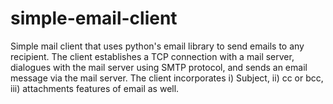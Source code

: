 # simple-email-client
Simple mail client that uses python's email library to send emails to any recipient. The client establishes a TCP connection with a mail server, dialogues with the mail server using SMTP protocol, and sends an email message via the mail server. The client incorporates i) Subject, ii) cc or bcc, iii) attachments features of email as well.

